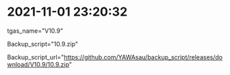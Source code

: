 # 2021-11-01 23:20:32

tgas_name="V10.9"

Backup_script="10.9.zip"

Backup_script_url="https://github.com/YAWAsau/backup_script/releases/download/V10.9/10.9.zip"
